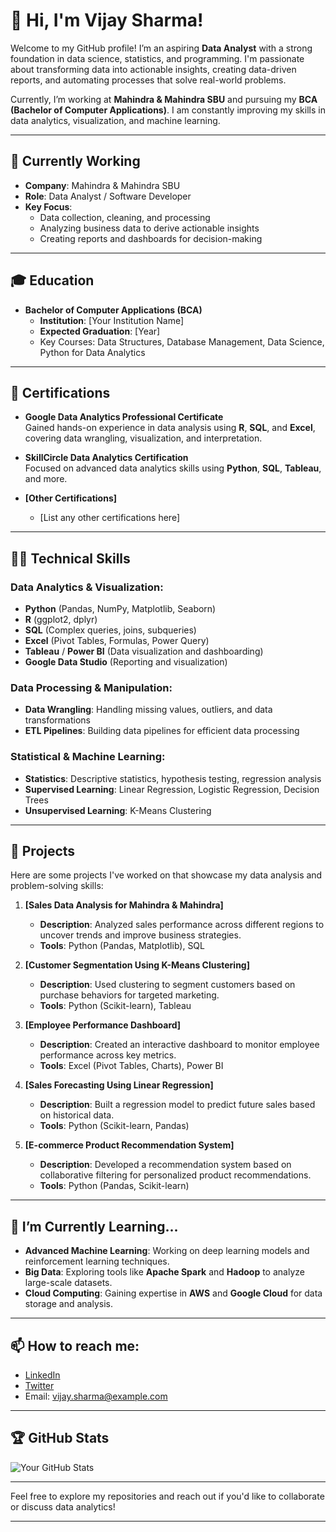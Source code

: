 # 👋 Hi, I'm Vijay Sharma!

Welcome to my GitHub profile! I’m an aspiring **Data Analyst** with a strong foundation in data science, statistics, and programming. I'm passionate about transforming data into actionable insights, creating data-driven reports, and automating processes that solve real-world problems.

Currently, I’m working at **Mahindra & Mahindra SBU** and pursuing my **BCA (Bachelor of Computer Applications)**. I am constantly improving my skills in data analytics, visualization, and machine learning.

---

## 🚀 Currently Working

- **Company**: Mahindra & Mahindra SBU
- **Role**: Data Analyst / Software Developer
- **Key Focus**:
  - Data collection, cleaning, and processing
  - Analyzing business data to derive actionable insights
  - Creating reports and dashboards for decision-making

---

## 🎓 Education

- **Bachelor of Computer Applications (BCA)**  
  - **Institution**: [Your Institution Name]
  - **Expected Graduation**: [Year]
  - Key Courses: Data Structures, Database Management, Data Science, Python for Data Analytics

---

## 📜 Certifications

- **Google Data Analytics Professional Certificate**  
  Gained hands-on experience in data analysis using **R**, **SQL**, and **Excel**, covering data wrangling, visualization, and interpretation.
  
- **SkillCircle Data Analytics Certification**  
  Focused on advanced data analytics skills using **Python**, **SQL**, **Tableau**, and more.
  
- **[Other Certifications]**  
  - [List any other certifications here]

---

## 🧑‍💻 Technical Skills

### Data Analytics & Visualization:
- **Python** (Pandas, NumPy, Matplotlib, Seaborn)
- **R** (ggplot2, dplyr)
- **SQL** (Complex queries, joins, subqueries)
- **Excel** (Pivot Tables, Formulas, Power Query)
- **Tableau** / **Power BI** (Data visualization and dashboarding)
- **Google Data Studio** (Reporting and visualization)

### Data Processing & Manipulation:
- **Data Wrangling**: Handling missing values, outliers, and data transformations
- **ETL Pipelines**: Building data pipelines for efficient data processing

### Statistical & Machine Learning:
- **Statistics**: Descriptive statistics, hypothesis testing, regression analysis
- **Supervised Learning**: Linear Regression, Logistic Regression, Decision Trees
- **Unsupervised Learning**: K-Means Clustering

---

## 🔧 Projects

Here are some projects I've worked on that showcase my data analysis and problem-solving skills:

1. **[Sales Data Analysis for Mahindra & Mahindra]**
   - **Description**: Analyzed sales performance across different regions to uncover trends and improve business strategies.
   - **Tools**: Python (Pandas, Matplotlib), SQL

2. **[Customer Segmentation Using K-Means Clustering]**
   - **Description**: Used clustering to segment customers based on purchase behaviors for targeted marketing.
   - **Tools**: Python (Scikit-learn), Tableau

3. **[Employee Performance Dashboard]**
   - **Description**: Created an interactive dashboard to monitor employee performance across key metrics.
   - **Tools**: Excel (Pivot Tables, Charts), Power BI

4. **[Sales Forecasting Using Linear Regression]**
   - **Description**: Built a regression model to predict future sales based on historical data.
   - **Tools**: Python (Scikit-learn, Pandas)

5. **[E-commerce Product Recommendation System]**
   - **Description**: Developed a recommendation system based on collaborative filtering for personalized product recommendations.
   - **Tools**: Python (Pandas, Scikit-learn)

---

## 🌱 I’m Currently Learning...

- **Advanced Machine Learning**: Working on deep learning models and reinforcement learning techniques.
- **Big Data**: Exploring tools like **Apache Spark** and **Hadoop** to analyze large-scale datasets.
- **Cloud Computing**: Gaining expertise in **AWS** and **Google Cloud** for data storage and analysis.

---

## 📫 How to reach me:

- [LinkedIn](https://www.linkedin.com/in/vijay-sharma)  
- [Twitter](https://twitter.com/yourhandle)  
- Email: vijay.sharma@example.com

---

## 🏆 GitHub Stats

![Your GitHub Stats](https://github-readme-stats.vercel.app/api?username=vijaysharma&show_icons=true&count_private=true&hide=prs&theme=radical)

---

Feel free to explore my repositories and reach out if you'd like to collaborate or discuss data analytics!

---


